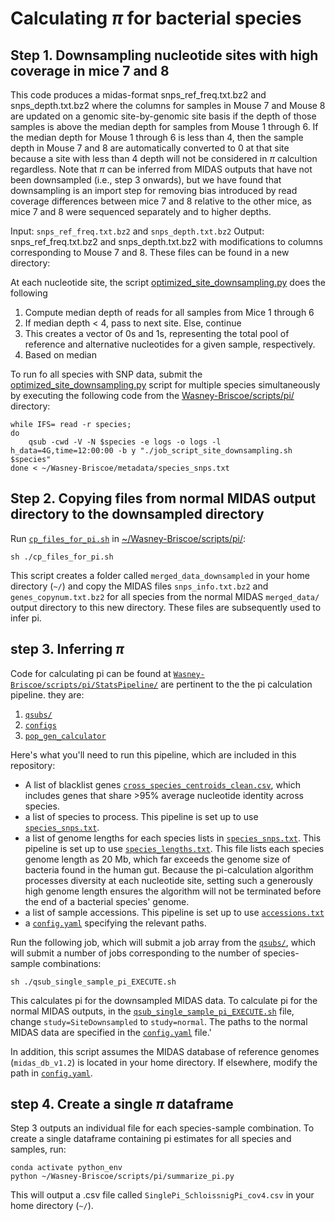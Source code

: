 # Calculating $\pi$ for bacterial species

## Step 1. Downsampling nucleotide sites with high coverage in mice 7 and 8

This code produces a midas-format snps_ref_freq.txt.bz2 and snps_depth.txt.bz2 where the columns for samples in Mouse 7 and Mouse 8 are updated on a genomic site-by-genomic site basis if the depth of those samples is above the median depth for samples from Mouse 1 through 6. If the median depth for Mouse 1 through 6 is less than 4, then the sample depth in Mouse 7 and 8 are automatically converted to 0 at that site because a site with less than 4 depth will not be considered in $\pi$ calcultion regardless. Note that $\pi$ can be inferred from MIDAS outputs that have not been downsampled (i.e., step 3 onwards), but we have found that downsampling is an import step for removing bias introduced by read coverage differences between mice 7 and 8 relative to the other mice, as mice 7 and 8 were sequenced separately and to higher depths.

Input: `snps_ref_freq.txt.bz2` and `snps_depth.txt.bz2`
Output: snps_ref_freq.txt.bz2 and snps_depth.txt.bz2 with modifications to columns corresponding to Mouse 7 and 8. These files can be found in a new directory: 

At each nucleotide site, the script [optimized_site_downsampling.py](https://github.com/garudlab/Wasney-Briscoe/tree/main/scripts/pi/optimized_site_downsampling.pi) does the following
1. Compute median depth of reads for all samples from Mice 1 through 6
2. If median depth < 4, pass to next site. Else, continue
3. This creates a vector of 0s and 1s, representing the total pool of reference and alternative nucleotides for a given sample, respectively.
2. Based on median

To run fo all species with SNP data, submit the [optimized_site_downsampling.py](https://github.com/garudlab/Wasney-Briscoe/tree/main/scripts/pi/optimized_site_downsampling.pi) script for multiple species simultaneously by executing the following code from the [Wasney-Briscoe/scripts/pi/](https://github.com/garudlab/Wasney-Briscoe/tree/main/scripts/pi/) directory:

```
while IFS= read -r species;
do
  	qsub -cwd -V -N $species -e logs -o logs -l h_data=4G,time=12:00:00 -b y "./job_script_site_downsampling.sh $species" 
done < ~/Wasney-Briscoe/metadata/species_snps.txt
```

## Step 2. Copying files from normal MIDAS output directory to the downsampled directory

Run [`cp_files_for_pi.sh`](https://github.com/garudlab/Wasney-Briscoe/tree/main/scripts/pi/cp_files_for_pi.sh) in [~/Wasney-Briscoe/scripts/pi/](https://github.com/garudlab/Wasney-Briscoe/tree/main/scripts/pi/):

```
sh ./cp_files_for_pi.sh
```

This script creates a folder called `merged_data_downsampled` in your home directory (`~/`) and copy the MIDAS files `snps_info.txt.bz2` and `genes_copynum.txt.bz2` for all species from the normal MIDAS `merged_data/` output directory to this new directory. These files are subsequently used to infer pi. 

## step 3. Inferring $\pi$

Code for calculating pi can be found at [`Wasney-Briscoe/scripts/pi/StatsPipeline/`](https://github.com/garudlab/Wasney-Briscoe/tree/main/scripts/pi/StatsPipeline/) are pertinent to the the pi calculation pipeline. they are:
1. [`qsubs/`](https://github.com/garudlab/Wasney-Briscoe/tree/main/scripts/pi/StatsPipeline/qsubs/)
2. [`configs`](https://github.com/garudlab/Wasney-Briscoe/tree/main/scripts/pi/StatsPipeline/configs/)
3. [`pop_gen_calculator`](https://github.com/garudlab/Wasney-Briscoe/tree/main/scripts/pi/StatsPipeline/pop_gen_calculator/)

Here's what you'll need to run this pipeline, which are included in this repository:
- A list of blacklist genes [`cross_species_centroids_clean.csv`](https://github.com/garudlab/Wasney-Briscoe/tree/main/scripts/pi/StatsPipeline/BlacklistGenes/cross_species_centroids_clean.csv), which includes genes that share >95% average nucleotide identity across species.
- a list of species to process. This pipeline is set up to use [`species_snps.txt`](https://github.com/garudlab/Wasney-Briscoe/tree/main/metadata/species_snps.txt).
- a list of genome lengths for each species lists in [`species_snps.txt`](https://github.com/garudlab/Wasney-Briscoe/tree/main/metadata/species_snps.txt). This pipeline is set up to use [`species_lengths.txt`](https://github.com/garudlab/Wasney-Briscoe/tree/main/metadata/species_lengths.txt). This file lists each species genome length as 20 Mb, which far exceeds the genome size of bacteria found in the human gut. Because the pi-calculation algorithm processes diversity at each nucleotide site, setting such a generously high genome length ensures the algorithm will not be terminated before the end of a bacterial species' genome.
- a list of sample accessions. This pipeline is set up to use [`accessions.txt`](https://github.com/garudlab/Wasney-Briscoe/tree/main/metadata/accessions.txt)
- a [`config.yaml`](https://github.com/garudlab/Wasney-Briscoe/tree/main/scripts/pi/StatsPipeline/configs/config.yaml) specifying the relevant paths.

Run the following job, which will submit a job array from the [`qsubs/`](https://github.com/garudlab/Wasney-Briscoe/tree/main/scripts/pi/StatsPipeline/qsubs/), which will submit a number of jobs corresponding to the number of species-sample combinations:

```
sh ./qsub_single_sample_pi_EXECUTE.sh
```

This calculates pi for the downsampled MIDAS data. To calculate pi for the normal MIDAS outputs, in the [`qsub_single_sample_pi_EXECUTE.sh`](https://github.com/garudlab/Wasney-Briscoe/tree/main/scripts/pi/StatsPipeline/qsubs/qsub_single_sample_pi_EXECUTE.sh) file, change `study=SiteDownsampled` to `study=normal`. The paths to the normal MIDAS data are specified in the [`config.yaml`](https://github.com/garudlab/Wasney-Briscoe/tree/main/scripts/pi/StatsPipeline/configs/config.yaml) file.'

In addition, this script assumes the MIDAS database of reference genomes (`midas_db_v1.2`) is located in your home directory. If elsewhere, modify the path in [`config.yaml`](https://github.com/garudlab/Wasney-Briscoe/tree/main/scripts/pi/StatsPipeline/configs/config.yaml).

## step 4. Create a single $\pi$ dataframe

Step 3 outputs an individual file for each species-sample combination. To create a single dataframe containing pi estimates for all species and samples, run:

```
conda activate python_env
python ~/Wasney-Briscoe/scripts/pi/summarize_pi.py
```

This will output a .csv file called `SinglePi_SchloissnigPi_cov4.csv` in your home directory (`~/`).






